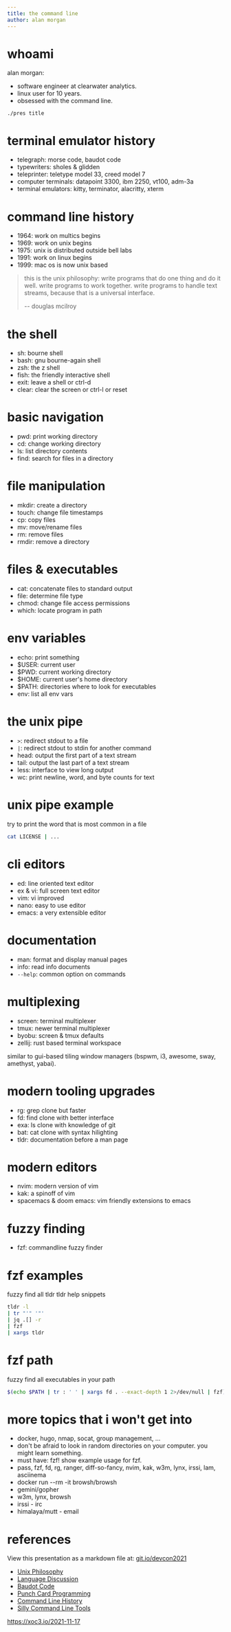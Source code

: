 ```yaml
---
title: the command line
author: alan morgan
---
```


# whoami
alan morgan:
- software engineer at clearwater analytics.
- linux user for 10 years.
- obsessed with the command line.

```end-script
./pres title
```

# terminal emulator history
- telegraph: morse code, baudot code
- typewriters: sholes & glidden
- teleprinter: teletype model 33, creed model 7
- computer terminals: datapoint 3300, ibm 2250, vt100, adm-3a
- terminal emulators: kitty, terminator, alacritty, xterm

# command line history
- 1964: work on multics begins
- 1969: work on unix begins
- 1975: unix is distributed outside bell labs
- 1991: work on linux begins
- 1999: mac os is now unix based

> this is the unix philosophy: write programs that do one thing and do it well.
> write programs to work together. write programs to handle text streams, because
> that is a universal interface.
>
> -- douglas mcilroy

# the shell
- sh: bourne shell
- bash: gnu bourne-again shell
- zsh: the z shell
- fish: the friendly interactive shell
- exit: leave a shell or ctrl-d
- clear: clear the screen or ctrl-l or reset

# basic navigation
- pwd: print working directory
- cd: change working directory
- ls: list directory contents
- find: search for files in a directory

# file manipulation
- mkdir: create a directory
- touch: change file timestamps
- cp: copy files
- mv: move/rename files
- rm: remove files
- rmdir: remove a directory

# files & executables
- cat: concatenate files to standard output
- file: determine file type
- chmod: change file access permissions
- which: locate program in path

# env variables
- echo: print something
- $USER: current user
- $PWD: current working directory
- $HOME: current user's home directory
- $PATH: directories where to look for executables
- env: list all env vars

# the unix pipe
- `>`: redirect stdout to a file
- `|`: redirect stdout to stdin for another command
- head: output the first part of a text stream
- tail: output the last part of a text stream
- less: interface to view long output
- wc: print newline, word, and byte counts for text

# unix pipe example
try to print the word that is most common in a file

```sh
cat LICENSE | ...
```

# cli editors
- ed: line oriented text editor
- ex & vi: full screen text editor
- vim: vi improved
- nano: easy to use editor
- emacs: a very extensible editor

# documentation
- man: format and display manual pages
- info: read info documents
- `--help`: common option on commands

# multiplexing
- screen: terminal multiplexer
- tmux: newer terminal multiplexer
- byobu: screen & tmux defaults
- zellij: rust based terminal workspace

similar to gui-based tiling window managers (bspwm, i3, awesome, sway, amethyst, yabai).

# modern tooling upgrades
- rg: grep clone but faster
- fd: find clone with better interface
- exa: ls clone with knowledge of git
- bat: cat clone with syntax hilighting
- tldr: documentation before a man page

# modern editors
- nvim: modern version of vim
- kak: a spinoff of vim
- spacemacs & doom emacs: vim friendly extensions to emacs

# fuzzy finding
- fzf: commandline fuzzy finder

# fzf examples
fuzzy find all tldr tldr help snippets
```sh
tldr -l
| tr "'" '"'
| jq .[] -r
| fzf
| xargs tldr
```

# fzf path
fuzzy find all executables in your path
```sh
$(echo $PATH | tr : ' ' | xargs fd . --exact-depth 1 2>/dev/null | fzf)
```

# more topics that i won't get into
- docker, hugo, nmap, socat, group management, ...
- don't be afraid to look in random directories on your computer. you might learn something.
- must have: fzf! show example usage for fzf.
- pass, fzf, fd, rg, ranger, diff-so-fancy, nvim, kak, w3m, lynx, irssi, lam, asciinema
- docker run --rm -it browsh/browsh
- gemini/gopher
- w3m, lynx, browsh
- irssi - irc
- himalaya/mutt - email

# references
View this presentation as a markdown file at: [git.io/devcon2021](https://git.io/devcon2021)

- [Unix Philosophy](https://en.wikipedia.org/wiki/Unix_philosophy)
- [Language Discussion](https://www.youtube.com/watch?v=xnCgoEyz31M)
- [Baudot Code](https://en.wikipedia.org/wiki/Baudot_code)
- [Punch Card Programming](https://www.youtube.com/watch?v=KG2M4ttzBnY)
- [Command Line History](https://en.wikipedia.org/wiki/Command-line_interface#History)
- [Silly Command Line Tools](https://opensource.com/article/18/12/linux-toy-boxes)

https://xoc3.io/2021-11-17
